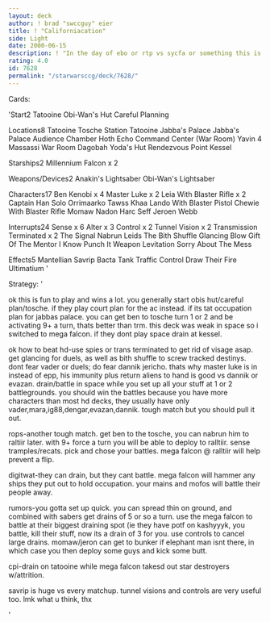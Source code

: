 ```yaml
---
layout: deck
author: ! brad "swccguy" eier
title: ! "Californiacation"
side: Light
date: 2000-06-15
description: ! "In the day of ebo or rtp vs sycfa or something this is just a laid back mains deck that wins a lot, is fun to play, and isnt that complicated to set up."
rating: 4.0
id: 7628
permalink: "/starwarsccg/deck/7628/"
---
```

Cards: 

'Start2
Tatooine Obi-Wan's Hut
Careful Planning

Locations8
Tatooine Tosche Station
Tatooine Jabba's Palace
Jabba's Palace Audience Chamber
Hoth Echo Command Center (War Room)
Yavin 4 Massassi War Room
Dagobah Yoda's Hut
Rendezvous Point
Kessel

Starships2
Millennium Falcon x 2

Weapons/Devices2
Anakin's Lightsaber
Obi-Wan's Lightsaber

Characters17
Ben Kenobi x 4
Master Luke x 2
Leia With Blaster Rifle x 2
Captain Han Solo
Orrimaarko
Tawss Khaa
Lando With Blaster Pistol
Chewie With Blaster Rifle
Momaw Nadon
Harc Seff
Jeroen Webb

Interrupts24
Sense x 6
Alter x 3
Control x 2
Tunnel Vision x 2
Transmission Terminated x 2
The Signal
Nabrun Leids
The Bith Shuffle
Glancing Blow
Gift Of The Mentor
I Know
Punch It
Weapon Levitation
Sorry About The Mess

Effects5
Mantellian Savrip
Bacta Tank
Traffic Control
Draw Their Fire
Ultimatium
'

Strategy: '

ok this is fun to play and wins a lot. you generally start obis hut/careful plan/tosche. if they play court plan for the ac instead. if its tat occupation plan for jabbas palace.
you can get ben to tosche turn 1 or 2 and be activating 9+ a turn, thats better than trm.
this deck was weak in space so i switched to mega falcon. if they dont play space drain at kessel.

ok how to beat
hd-use spies or trans terminated to get rid of visage asap. get glancing for duels, as well as bith shuffle to screw tracked destinys. dont fear vader or duels; do fear dannik jericho. thats why master luke is in instead of epp, his immunity plus return aliens to hand is good vs dannik or evazan. drain/battle in space while you set up all your stuff at 1 or 2 battlegrounds. you should win the battles because you have more characters than most hd decks, they usually have only vader,mara,ig88,dengar,evazan,dannik. tough match but you should pull it out.

rops-another tough match. get ben to the tosche, you can nabrun him to raltiir later. with 9+ force a turn you will be able to deploy to ralltiir. sense tramples/recats. pick and chose your battles. mega falcon @ ralltiir will help prevent a flip.

digitwat-they can drain, but they cant battle. mega falcon will hammer any ships they put out to hold occupation. your mains and mofos will battle their people away.

rumors-you gotta set up quick. you can spread thin on ground, and combined with sabers get drains of 5 or so a turn. use the mega falcon to battle at their biggest draining spot (ie they have potf on kashyyyk, you battle, kill their stuff, now its a drain of 3 for you. use controls to cancel large drains. momaw/jeron can get to bunker if elephant man isnt there, in which case you then deploy some guys and kick some butt.

cpi-drain on tatooine while mega falcon takesd out star destroyers w/attrition.

savrip is huge vs every matchup. tunnel visions and controls are very useful too.
lmk what u think, thx


'
